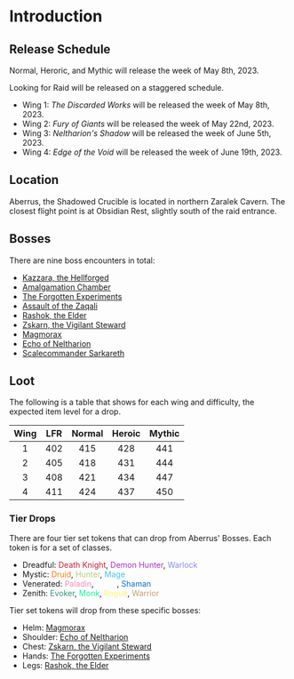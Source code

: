 # Introduction

## Release Schedule

Normal, Heroric, and Mythic will release the week of May 8th, 2023.

Looking for Raid will be released on a staggered schedule.
* Wing 1: *The Discarded Works* will be released the week of May 8th, 2023.
* Wing 2: *Fury of Giants* will be released the week of May 22nd, 2023.
* Wing 3: *Neltharion's Shadow* will be released the week of June 5th, 2023.
* Wing 4: *Edge of the Void* will be released the week of June 19th, 2023.

## Location

Aberrus, the Shadowed Crucible is located in northern Zaralek Cavern. The closest flight point is at Obsidian Rest, slightly south of the raid entrance.

## Bosses

There are nine boss encounters in total:
- [Kazzara, the Hellforged](./bosses/kazzara-the-hellforged.md)
- [Amalgamation Chamber](./bosses/amalgamtion-chamber.md)
- [The Forgotten Experiments](./bosses/the-forgotten-experiments.md)
- [Assault of the Zaqali](./bosses/assault-of-the-zaqali.md)
- [Rashok, the Elder](./bosses/rashok-the-elder.md)
- [Zskarn, the Vigilant Steward](./bosses/zskarn-the-vigilant-steward.md)
- [Magmorax](./bosses/magmorax.md)
- [Echo of Neltharion](./bosses/echo-of-neltharion.md)
- [Scalecommander Sarkareth]()

## Loot

The following is a table that shows for each wing and difficulty, the expected item level for a drop.

| Wing | LFR | Normal | Heroic | Mythic |
|:----:|:---:|:------:|:------:|:------:|
|   1  | 402 |   415  |   428  |   441  |
|   2  | 405 |   418  |   431  |   444  |
|   3  | 408 |   421  |   434  |   447  |
|   4  | 411 |   424  |   437  |   450  |

### Tier Drops

There are four tier set tokens that can drop from Aberrus' Bosses. Each token is for a set of classes.

- Dreadful: <span style="color: #C41E3A">Death Knight</span>, <span style="color: #A330C9">Demon Hunter</span>, <span style="color: #8788EE">Warlock</span>
- Mystic: <span style="color: #FF7C0A">Druid</span>, <span style="color: #AAD372">Hunter</span>, <span style="color: #3FC7EB">Mage</span>
- Venerated: <span style="color: #F48CBA">Paladin</span>, <span style="color: #FFFFFF">Priest</span>, <span style="color: #0070DD">Shaman</span>
- Zenith: <span style="color: #33937F">Evoker</span>, <span style="color: #00FF98">Monk</span>, <span style="color: #FFF468">Rogue</span>, <span style="color: #C69B6D">Warrior</span>

Tier set tokens will drop from these specific bosses:

- Helm: [Magmorax](./bosses/magmorax.md)
- Shoulder: [Echo of Neltharion](./bosses/echo-of-neltharion.md)
- Chest: [Zskarn, the Vigilant Steward](./bosses/zskarn-the-vigilant-steward.md)
- Hands: [The Forgotten Experiments](./bosses/the-forgotten-experiments.md)
- Legs: [Rashok, the Elder](./bosses/rashok-the-elder.md)

